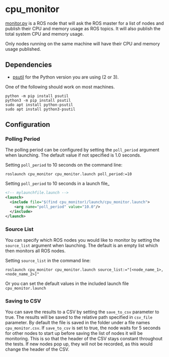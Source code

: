 # cpu_monitor

[monitor.py](monitor.py) is a ROS node that will ask the ROS master for a list of nodes and publish their CPU and memory usage as ROS topics. It will also publish the total system CPU and memory usage.

Only nodes running on the same machine will have their CPU and memory usage published.

## Dependencies

* [psutil](https://pypi.org/project/psutil) for the Python version you are using (2 or 3).

One of the following should work on most machines.
```
python -m pip install psutil
python3 -m pip install psutil
sudo apt install python-psutil
sudo apt install python3-psutil
```

## Configuration

### Polling Period
The polling period can be configured by setting the `poll_period` argument when launching. The default value if not specified is 1.0 seconds.

Setting `poll_period` to 10 seconds on the command line:
```
roslaunch cpu_monitor cpu_monitor.launch poll_period:=10
```

Setting `poll_period` to 10 seconds in a launch file_
```xml
<!-- mylaunchfile.launch -->
<launch>
  <include file="$(find cpu_monitor)/launch/cpu_monitor.launch">
    <arg name="poll_period" value="10.0"/>
  </include>
</launch>
```

### Source List
You can specify which ROS nodes you would like to monitor by setting the `source_list` argument when launching. The default is an empty list which then monitors all ROS nodes.

Setting `source_list` in the command line:
```
roslaunch cpu_monitor cpu_monitor.launch source_list:="[<node_name_1>, <node_name_2>]"
```

Or you can set the default values in the included launch file `cpu_monitor.launch`

### Saving to CSV
You can save the results to a CSV by setting the `save_to_csv` parameter to true. The results will be saved to the relative path specified in `csv_file` parameter. By default the file is saved in the folder under a file names `cpu_monitor.csv`. If `save_to_csv` is set to true, the node waits for 5 seconds for other nodes to start up before saving the list of nodes it will be monitoring. This is so that the header of the CSV stays constant throughout the tests. If new nodes pop up, they will not be recorded, as this would change the header of the CSV. 
